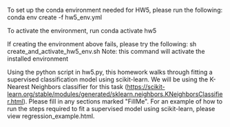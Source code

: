 To set up the conda environment needed for HW5, please run the following:
	conda env create -f hw5_env.yml

To activate the environment, run
	conda activate hw5

If creating the environment above fails, please try the following:
	sh create_and_activate_hw5_env.sh
Note: this command will activate the installed environment


Using the python script in hw5.py, this homework walks through fitting a supervised classification model using scikit-learn. We will be using the K-Nearest Neighbors classifier for this task (https://scikit-learn.org/stable/modules/generated/sklearn.neighbors.KNeighborsClassifier.html). Please fill in any sections marked "FillMe". For an example of how to run the steps required to fit a supervised model using scikit-learn, please view regression_example.html.



